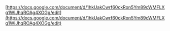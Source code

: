 [https://docs.google.com/document/d/1hkUakCwrf60ckRon5Ym89cWMFLXg1WIJhqROAg4XOGg/edit](https://docs.google.com/document/d/1hkUakCwrf60ckRon5Ym89cWMFLXg1WIJhqROAg4XOGg/edit)